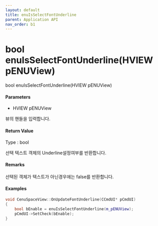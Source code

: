 ```yaml
---
layout: default
title: enuIsSelectFontUnderline
parent: Application API
nav_order: b1
---
```

# bool enuIsSelectFontUnderline\(HVIEW pENUView\)

bool enuIsSelectFontUnderline\(HVIEW pENUView\)

#### Parameters

* HVIEW pENUView

뷰의 핸들을 입력합니다.

#### Return Value

Type : bool

선택 텍스트 객체의 Underline설정여부를 반환합니다.

#### Remarks

선택된 객체가 텍스트가 아닌경우에는 false를 반환합니다.

#### Examples

```cpp
void CenuSpaceView::OnUpdateFontUnderline(CCmdUI* pCmdUI)
{
    bool bEnable = enuIsSelectFontUnderline(m_pENUView);
    pCmdUI->SetCheck(bEnable);
}
```



